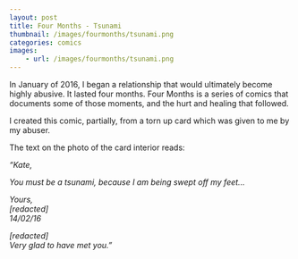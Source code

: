 ```yaml
---
layout: post
title: Four Months - Tsunami
thumbnail: /images/fourmonths/tsunami.png
categories: comics
images:
    - url: /images/fourmonths/tsunami.png
---
```


In January of 2016, I began a relationship that would ultimately become highly abusive. It lasted four months. Four Months is a series of comics that documents some of those moments, and the hurt and healing that followed.

I created this comic, partially, from a torn up card which was given to me by my abuser.

The text on the photo of the card interior reads:

_“Kate,_

_You must be a tsunami, because I am being swept off my feet..._

_Yours,_   
_[redacted]_   
_14/02/16_

_[redacted]_   
_Very glad to have met you.”_